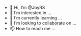 - 👋 Hi, I’m @JoyRS
- 👀 I’m interested in ...
- 🌱 I’m currently learning ...
- 💞️ I’m looking to collaborate on ...
- 📫 How to reach me ...

<!---
JoyRS/JoyRS is a ✨ special ✨ repository because its `README.md` (this file) appears on your GitHub profile.
You can click the Preview link to take a look at your changes.
--->
